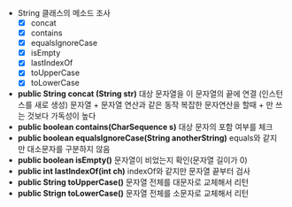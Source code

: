 - String 클래스의 메소드 조사
	- [x] concat
	- [x] contains
	- [x] equalsIgnoreCase
	- [x] isEmpty
	- [x] lastIndexOf
	- [x] toUpperCase
	- [x] toLowerCase

- **public String concat (String str)**
	대상 문자열을 이 문자열의 끝에 연결 (인스턴스를 새로 생성)
	문자열 + 문자열 연산과 같은 동작
	복잡한 문자연산을 할때 + 만 쓰는 것보다 가독성이 높다
- **public boolean contains(CharSequence s)**
	대상 문자의 포함 여부를 체크
- **public boolean equalsIgnoreCase(String anotherString)**
	equals와 같지만 대소문자를 구분하지 않음
- **public boolean isEmpty()**
	문자열이 비었는지 확인(문자열 길이가 0)
- **public int lastIndexOf(int ch)**
	indexOf와 같지만 문자열 끝부터 검사
- **public String toUpperCase()**
	문자열 전체를 대문자로 교체해서 리턴
- **public Strign toLowerCase()**
	문자열 전체를 소문자로 교체해서 리턴
